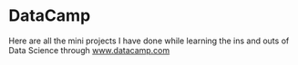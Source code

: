 # DataCamp
Here are all the mini projects I have done while learning the ins and outs of Data Science through www.datacamp.com
